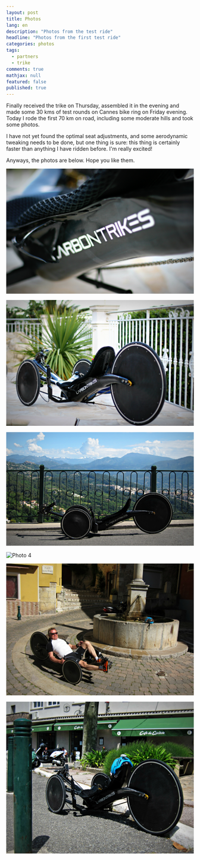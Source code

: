 ```yaml
---
layout: post
title: Photos
lang: en
description: "Photos from the test ride"
headline: "Photos from the first test ride"
categories: photos
tags: 
  - partners
  - trike
comments: true
mathjax: null
featured: false
published: true
---
```


Finally received the trike on Thursday, assembled it in the evening and made some 30 kms of test rounds on Cannes bike ring 
on Friday evening. Today I rode the first 70 km on road, including some moderate hills and took some photos. 

I have not yet found the optimal 
seat adjustments, and some aerodynamic tweaking needs to be done, but one thing is sure: this thing is certainly faster than 
anything I have ridden before. I'm really excited!

Anyways, the photos are below. Hope you like them.

![Photo 1](/images/2016May/IMG_7634.jpg)

![Photo 2](/images/2016May/IMG_7632.jpg)

![Photo 3](/images/2016May/IMG_0113.jpg)

![Photo 4](/images/2016May/IMG_0120.jpg)

![Photo 5](/images/2016May/IMG_0114.jpg)

![Photo 6](/images/2016May/IMG_0122.jpg)
